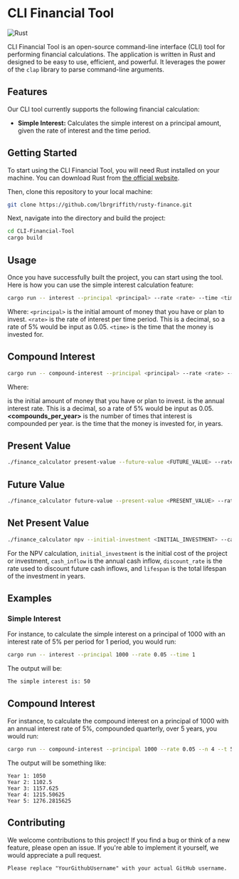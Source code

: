 # CLI Financial Tool

![Rust](https://img.shields.io/badge/Rust-Programming%20Language-orange?logo=rust)

CLI Financial Tool is an open-source command-line interface (CLI) tool for performing financial calculations. The application is written in Rust and designed to be easy to use, efficient, and powerful. It leverages the power of the `clap` library to parse command-line arguments.

## Features

Our CLI tool currently supports the following financial calculation:

- **Simple Interest:** Calculates the simple interest on a principal amount, given the rate of interest and the time period.

## Getting Started

To start using the CLI Financial Tool, you will need Rust installed on your machine. You can download Rust from [the official website](https://www.rust-lang.org/tools/install).

Then, clone this repository to your local machine:

```bash
git clone https://github.com/lbrgriffith/rusty-finance.git
```
Next, navigate into the directory and build the project:

```bash
cd CLI-Financial-Tool
cargo build
```
## Usage
Once you have successfully built the project, you can start using the tool. Here is how you can use the simple interest calculation feature:

```bash
cargo run -- interest --principal <principal> --rate <rate> --time <time>
```
Where:
`<principal>` is the initial amount of money that you have or plan to invest.
`<rate>` is the rate of interest per time period. This is a decimal, so a rate of 5% would be input as 0.05.
`<time>` is the time that the money is invested for.

## Compound Interest
```bash
cargo run -- compound-interest --principal <principal> --rate <rate> --n <compounds_per_year> --t <years>
```
Where:

**<principal>** is the initial amount of money that you have or plan to invest.
**<rate>** is the annual interest rate. This is a decimal, so a rate of 5% would be input as 0.05.
**<compounds_per_year>** is the number of times that interest is compounded per year.
**<years>** is the time that the money is invested for, in years.

## Present Value
```bash
./finance_calculator present-value --future-value <FUTURE_VALUE> --rate <RATE> --time <TIME>
```
## Future Value
```bash
./finance_calculator future-value --present-value <PRESENT_VALUE> --rate <RATE> --time <TIME>
```
## Net Present Value
```bash
./finance_calculator npv --initial-investment <INITIAL_INVESTMENT> --cash-inflow <ANNUAL_CASH_INFLOW> --discount-rate <DISCOUNT_RATE> --lifespan <LIFESPAN>
```
For the NPV calculation, `initial_investment` is the initial cost of the project or investment, `cash_inflow` is the annual cash inflow, `discount_rate` is the rate used to discount future cash inflows, and `lifespan` is the total lifespan of the investment in years.

## Examples
### Simple Interest
For instance, to calculate the simple interest on a principal of 1000 with an interest rate of 5% per period for 1 period, you would run:
```bash
cargo run -- interest --principal 1000 --rate 0.05 --time 1
```
The output will be:
```bash
The simple interest is: 50
```
## Compound Interest
For instance, to calculate the compound interest on a principal of 1000 with an annual interest rate of 5%, compounded quarterly, over 5 years, you would run:
```bash
cargo run -- compound-interest --principal 1000 --rate 0.05 --n 4 --t 5
```
The output will be something like:
```ymal
Year 1: 1050
Year 2: 1102.5
Year 3: 1157.625
Year 4: 1215.50625
Year 5: 1276.2815625
```
## Contributing
We welcome contributions to this project! If you find a bug or think of a new feature, please open an issue. If you're able to implement it yourself, we would appreciate a pull request.

```
Please replace "YourGithubUsername" with your actual GitHub username.
```
